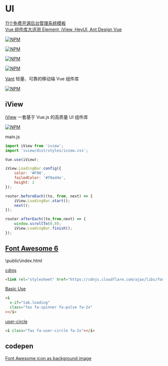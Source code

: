 # UI

[11个免费开源后台管理系统模板](https://cloud.tencent.com/developer/article/1637897)  
[Vue 组件库大评测 Element, iView, HeyUI, Ant Design Vue](https://juejin.im/post/6844903913553035272)  

[![NPM](https://nodei.co/npm/sass-loader.png?downloads=true&stars=true)](https://nodei.co/npm/sass-loader/)

[![NPM](https://nodei.co/npm/semantic-ui.png?downloads=true&stars=true)](https://nodei.co/npm/semantic-ui/)

[![NPM](https://nodei.co/npm/vant.png?downloads=true&stars=true)](https://nodei.co/npm/vant/)

[![NPM](https://nodei.co/npm/postcss-pxtorem.png?downloads=true&stars=true)](https://nodei.co/npm/postcss-pxtorem/)

[Vant](https://youzan.github.io/vant/#/zh-CN/) 轻量、可靠的移动端 Vue 组件库

[![NPM](https://nodei.co/npm/vue-backtotop.png?downloads=true&stars=true)](https://nodei.co/npm/vue-backtotop/)

## iView

[iView](http://iview.talkingdata.com/) 一套基于 Vue.js 的高质量 UI 组件库

[![NPM](https://nodei.co/npm/iview.png?downloads=true&stars=true)](https://nodei.co/npm/iview/)

main.js

```js
import iView from 'iview';
import 'iview/dist/styles/iview.css';

Vue.use(iView);

iView.LoadingBar.config({
    color: '#F90',
    failedColor: '#f0ad4e',
    height: 2
});

router.beforeEach((to, from, next) => {
    iView.LoadingBar.start();
    next();
});

router.afterEach((to,from,next) => {
    window.scrollTo(0,0);
    iView.LoadingBar.finish();
});
```

## [Font Awesome 6](https://fontawesome.com/)

\public\index.html

[cdnjs](https://cdnjs.com/libraries/font-awesome)

```html
<link rel="stylesheet" href="https://cdnjs.cloudflare.com/ajax/libs/font-awesome/5.12.0-2/css/all.min.css">
```

[Basic Use](https://fontawesome.com/how-to-use/on-the-web/referencing-icons/basic-use)

```html
<i
  v-if="tab.loading"
  class="fas fa-spinner fa-pulse fa-2x"
></i>
```

[user-circle](https://fontawesome.com/icons/user-circle?style=solid)

```html
<i class="fas fa-user-circle fa-2x"></i>
```

## codepen

[Font Awesome icon as background image](https://codepen.io/astrotim/details/IjJzL)
